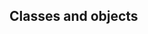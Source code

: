 
 Classes and objects
--------------------------------------------------------------------------------

